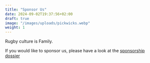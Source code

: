 ```yaml
---
title: "Sponsor Us"
date: 2024-09-02T19:37:56+02:00
draft: true
image: "/images/uploads/pickwicks.webp"
weight: 1
---
```


Rugby culture is Family.

If you would like to sponsor us, please have a look at the [sponsorship dossier](link/to/file.pdf)
